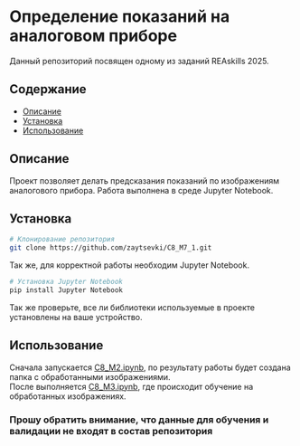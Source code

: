 # Определение показаний на аналоговом приборе

Данный репозиторий посвящен одному из заданий REAskills 2025.

## Содержание

- [Описание](#описание)
- [Установка](#установка)
- [Использование](#использование)

## Описание

Проект позволяет делать предсказания показаний по изображениям аналогового прибора.
Работа выполнена в среде Jupyter Notebook.

## Установка

```bash
# Клонирование репозитория
git clone https://github.com/zaytsevki/C8_M7_1.git
```
Так же, для корректной работы необходим Jupyter Notebook.
```bash
# Установка Jupyter Notebook
pip install Jupyter Notebook
```
Так же проверьте, все ли библиотеки используемые в проекте установлены на ваше устройство.

## Использование

Сначала запускается [C8_M2.ipynb](C8_M2.ipynb), по результату работы будет создана папка с обработанными изображениями. <br>
После выполняется [C8_M3.ipynb](C8_M3.ipynb), где происходит обучение на обработанных изображениях.
### Прошу обратить внимание, что данные для обучения и валидации не входят в состав репозитория

